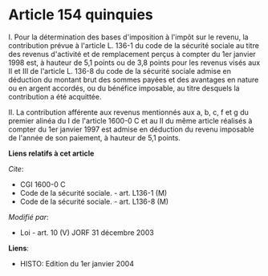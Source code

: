 # Article 154 quinquies

I. Pour la détermination des bases d'imposition à l'impôt sur le revenu, la contribution prévue à l'article L. 136-1 du code
de la sécurité sociale au titre des revenus d'activité et de remplacement perçus à compter du 1er janvier 1998 est, à hauteur
de 5,1 points ou de 3,8 points pour les revenus visés aux II et III de l'article L. 136-8 du code de la sécurité sociale
admise en déduction du montant brut des sommes payées et des avantages en nature ou en argent accordés, ou du bénéfice
imposable, au titre desquels la contribution a été acquittée.

II. La contribution afférente aux revenus mentionnés aux a, b, c, f et g du premier alinéa du I de l'article 1600-0 C  et au
II du même article réalisés à compter du 1er janvier 1997 est admise en déduction du revenu imposable de l'année de son
paiement, à hauteur de 5,1 points.

**Liens relatifs à cet article**

_Cite_:

  - CGI 1600-0 C
  - Code de la sécurité sociale. - art. L136-1 (M)
  - Code de la sécurité sociale. - art. L136-8 (M)

_Modifié par_:

  - Loi - art. 10 (V) JORF 31 décembre 2003

**Liens**:

  - HISTO: Edition du 1er janvier 2004
